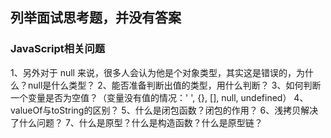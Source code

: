 ## 列举面试思考题，并没有答案

### JavaScript相关问题
1、另外对于 null 来说，很多人会认为他是个对象类型，其实这是错误的，为什么？null是什么类型？
2、能否准备判断出值的类型，用什么判断？
3、如何判断一个变量是否为空值？（变量没有值的情况：' ', {}, [], null, undefined）
4、valueOf与toString的区别？
5、什么是闭包函数？闭包的作用？
6、浅拷贝解决了什么问题？
7、什么是原型？什么是构造函数？什么是原型链？